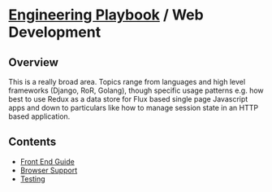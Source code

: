 # [Engineering Playbook](../README.md) / Web Development

## Overview

This is a really broad area. Topics range from languages and high level frameworks (Django, RoR, Golang), though specific usage patterns e.g. how best to use Redux as a data store for Flux based single page Javascript apps and down to particulars like how to manage session state in an HTTP based application.

## Contents

* [Front End Guide](frontend/)
* [Browser Support](browsersupport/)
* [Testing](testing/)
